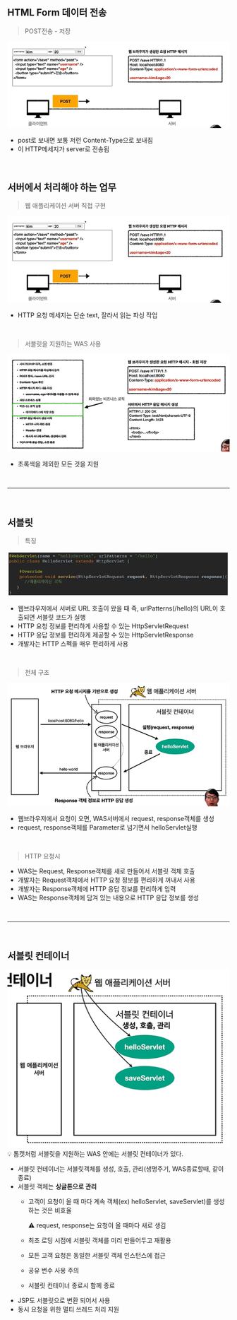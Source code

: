 ## HTML Form 데이터 전송

> POST전송 - 저장
> 

<img src="img/2_1.png"/>

- post로 보내면 보통 저런 Content-Type으로 보내짐
- 이 HTTP메세지가 server로 전송됨

<br>

## 서버에서 처리해야 하는 업무
> 웹 애플리케이션 서버 직접 구현
> 

<img src="img/2_1.png">                                                                                        

- HTTP 요청 메세지는 단순 text, 잘라서 읽는 파싱 작업
  
<br>

> 서블릿을 지원하는 WAS 사용
>

<img src="img/2_3.png"/>

- 초록색을 제외한 모든 것을 지원

<br>

---
<br>

## 서블릿

> 특징
> 

<img src="img/2_4.png"/>

- 웹브라우저에서 서버로 URL 호출이 왔을 때
즉, urlPatterns(/hello)의 URL이 호출되면 서블릿 코드가 실행
- HTTP 요청 정보를 편리하게 사용할 수 있는 HttpServletRequest
- HTTP 응답 정보를 편리하게 제공할 수 있는 HttpServletResponse
- 개발자는 HTTP 스펙을 매우 편리하게 사용
  
<br>

> 전체 구조
> 

<img src="img/2_5.png"/>

- 웹브라우저에서 요청이 오면,
WAS서버에서 request, response객체를 생성
- request, response객체를 Parameter로 넘기면서 helloServlet실행
  
<br>

> HTTP 요청시
> 
- WAS는 Request, Response객체를 새로 만들어서 서블릿 객체 호출
- 개발자는 Request객체에서 HTTP 요청 정보를 편리하게 꺼내서 사용
- 개발자는 Response객체에 HTTP 응답 정보를 편리하게 입력
- WAS는 Response객체에 담겨 있는 내용으로 HTTP 응답 정보를 생성

<br>

---
<br>

## 서블릿 컨테이너

<img src="img/2_6.png"/>

<aside>
💡 톰캣처럼 서블릿을 지원하는 WAS 안에는 
서블릿 컨테이너가 있다.

</aside>

- 서블릿 컨테이너는 서블릿객체를 생성, 호출, 관리(생명주기, WAS종료할때, 같이 종료)
- 서블릿 객체는 **싱글톤으로 관리**
    - 고객이 요청이 올 때 마다 계속 객체(ex) helloServlet, saveServlet)를 생성하는 것은 비효율
        
        ⚠️ request, response는 요청이 올 때마다 새로 생김
        
    - 최초 로딩 시점에 서블릿 객체를 미리 만들어두고 재활용
    - 모든 고객 요청은 동일한 서블릿 객체 인스턴스에 접근
    - 공유 변수 사용 주의
    - 서블릿 컨테이너 종료시 함께 종료
- JSP도 서블릿으로 변환 되어서 사용
- 동시 요청을 위한 멀티 쓰레드 처리 지원